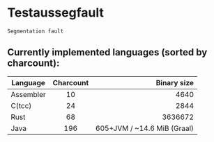 # Testaussegfault
`Segmentation fault`

## Currently implemented languages (sorted by charcount):

| Language  | Charcount | Binary size                 |
|-----------|:---------:|----------------------------:|
| Assembler |    10     |                         4640|
| C(tcc)    |    24     |                         2844|
| Rust      |    68     |                      3636672|
| Java      |    196    | 605+JVM  / ~14.6 MiB (Graal)|
